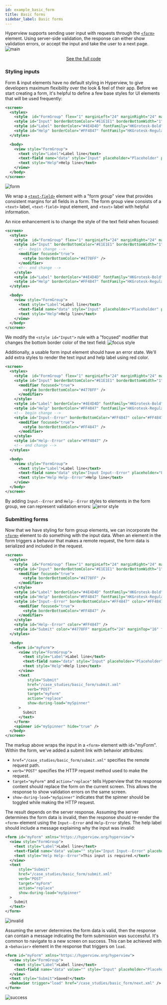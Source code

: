 ```yaml
---
id: example_basic_form
title: Basic forms
sidebar_label: Basic forms
---
```


Hyperview supports sending user input with requests through the [`<form>`](/docs/reference_form) element. Using server-side validation, the response can either show validation errors, or accept the input and take the user to a next page.
![main](/img/basic_form/main.png)

<div style="text-align:center;margin-bottom:1em;">
  <a class="button" href="https://github.com/Instawork/hyperview/tree/master/examples/case_studies/basic_form">See the full code</a>
</div>

### Styling inputs

Form & input elements have no default styling in Hyperview, to give developers maximum flexibility over the look & feel of their app. Before we start creating a form, it's helpful to define a few base styles for UI elements that will be used frequently:

```xml
<screen>
  <styles>
    <style  id="FormGroup" flex="1" marginLeft="24" marginRight="24" marginTop="24" />
    <style id="Input" borderBottomColor="#E1E1E1" borderBottomWidth="1" borderColor="#4E4D4D" flex="1" fontFamily="HKGrotesk-Regular" fontSize="16" paddingBottom="8" paddingTop="8" />
    <style id="Label" borderColor="#4E4D4D" fontFamily="HKGrotesk-Bold" fontSize="16" lineHeight="24" marginBottom="8" />
    <style id="Help" borderColor="#FF4847" fontFamily="HKGrotesk-Regular" fontSize="16" lineHeight="24" marginTop="16" />
  </styles>

  <body>
    <view style="FormGroup">
      <text style="Label">Label line</text>
      <text-field name="data" style="Input" placeholder="Placeholder" placeholderTextColor="#8D9494" />
      <text style="Help">Help line</text>
    </view>
  </body>
</screen>
```
![form](/img/basic_form/form.gif)

We wrap a [`<text-field>`](/docs/reference_textfield) element with a "form group" view that provides consistent margins for all fields in a form. The form group view consists of a `<text>` label, `<text-field>` input element, and `<text>` label with helpful information.

An nice enhancement is to change the style of the text field when focused:
```xml
<screen>
  <styles>
    <style  id="FormGroup" flex="1" marginLeft="24" marginRight="24" marginTop="24" />
    <style id="Input" borderBottomColor="#E1E1E1" borderBottomWidth="1" borderColor="#4E4D4D" flex="1" fontFamily="HKGrotesk-Regular" fontSize="16" paddingBottom="8" paddingTop="8">
      <!-- begin change -->
      <modifier focused="true">
        <style borderBottomColor="#4778FF" />
      </modifier>
      <!-- end change -->
    </style>
    <style id="Label" borderColor="#4E4D4D" fontFamily="HKGrotesk-Bold" fontSize="16" lineHeight="24" marginBottom="8" />
    <style id="Help" borderColor="#FF4847" fontFamily="HKGrotesk-Regular" fontSize="16" lineHeight="24" marginTop="16" />
  </styles>

  <body>
    <view style="FormGroup">
      <text style="Label">Label line</text>
      <text-field name="data" style="Input" placeholder="Placeholder" placeholderTextColor="#8D9494" />
      <text style="Help">Help line</text>
    </view>
  </body>
</screen>
```
We modify the `<style id="Input">` rule with a "focused" modifier that changes the bottom border color of the text field:
![focus style](/img/basic_form/focus.gif)

Additionally, a usable form input element should have an error state. We'll add extra styles to render the text input and help label using red color.
```xml
<screen>
  <styles>
    <style  id="FormGroup" flex="1" marginLeft="24" marginRight="24" marginTop="24" />
    <style id="Input" borderBottomColor="#E1E1E1" borderBottomWidth="1" borderColor="#4E4D4D" flex="1" fontFamily="HKGrotesk-Regular" fontSize="16" paddingBottom="8" paddingTop="8">
      <modifier focused="true">
        <style borderBottomColor="#4778FF" />
      </modifier>
    </style>
    <style id="Label" borderColor="#4E4D4D" fontFamily="HKGrotesk-Bold" fontSize="16" lineHeight="24" marginBottom="8" />
    <style id="Help" borderColor="#FF4847" fontFamily="HKGrotesk-Regular" fontSize="16" lineHeight="24" marginTop="16" />
    <!-- begin change -->
    <style id="Input--Error" borderBottomColor="#FF4847" color="#FF4847"> 
      <modifier focused="true">
        <style borderBottomColor="#FF4847" />
      </modifier>
    </style>
    <style id="Help--Error" color="#FF4847" />
    <!-- end change -->
  </styles>

  <body>
    <view style="FormGroup">
      <text style="Label">Label line</text>
      <text-field name="data" style="Input Input--Error" placeholder="Placeholder" placeholderTextColor="#8D9494" />
      <text style="Help Help--Error">Help line</text>
    </view>
  </body>
</screen>
```
By adding `Input--Error` and `Help--Error` styles to elements in the form group, we can represent validation errors:
![error style](/img/basic_form/error.gif)

### Submitting forms
Now that we have styling for form group elements, we can incorporate the [`<form>`](/docs/reference_form) element to do something with the input data. When an element in the form triggers a behavior that makes a remote request, the form data is serialized and included in the request.
```xml
<screen>
  <styles>
    <style  id="FormGroup" flex="1" marginLeft="24" marginRight="24" marginTop="24" />
    <style id="Input" borderBottomColor="#E1E1E1" borderBottomWidth="1" borderColor="#4E4D4D" flex="1" fontFamily="HKGrotesk-Regular" fontSize="16" paddingBottom="8" paddingTop="8">
      <modifier focused="true">
        <style borderBottomColor="#4778FF" />
      </modifier>
    </style>
    <style id="Label" borderColor="#4E4D4D" fontFamily="HKGrotesk-Bold" fontSize="16" lineHeight="24" marginBottom="8" />
    <style id="Help" borderColor="#FF4847" fontFamily="HKGrotesk-Regular" fontSize="16" lineHeight="24" marginTop="16" />
    <style id="Input--Error" borderBottomColor="#FF4847" color="#FF4847"> 
      <modifier focused="true">
        <style borderBottomColor="#FF4847" />
      </modifier>
    </style>
    <style id="Help--Error" color="#FF4847" />
    <style id="Submit" color="#4778FF" marginLeft="24" marginTop="16" fontSize="16" lineHeight="24" fontFamily="HKGrotesk-Bold" fontWeight="bold" />
  </styles>

  <body>
    <form id="myForm">
      <view style="FormGroup">
        <text style="Label">Label line</text>
        <text-field name="data" style="Input" placeholder="Placeholder" placeholderTextColor="#8D9494" />
        <text style="Help">Help line</text>
      </view>
      <text
          style="Submit"
          href="/case_studies/basic_form/submit.xml"
          verb="POST"
          target="myForm"
          action="replace"
          show-during-load="mySpinner"
      >
        Submit
      </text>
    </form>
    <spinner id="mySpinner" hide="true" />
  </body>
</screen>
```
The markup above wraps the input in a `<form>` element with id="myForm". Within the form, we've added a submit link with behavior attributes:
- `href="/case_studies/basic_form/submit.xml"` specifies the remote request path.
- `verb="POST"` specifies the HTTP request method used to make the request.
- `target="myForm"` and `action="replace"` tells Hyperview that the response content should replace the form on the current screen. This allows the response to show validation errors on the same screen.
- `show-during-load="mySpinner"` indicates that the spinner should be toggled while making the HTTP request.

The result depends on the server response. Assuming the server determines the form data is invalid, then the response should re-render the `<form>` element using the `Input--Error` and `Help-Error` styles. The help label should include a message explaining why the input was invalid:
```xml
<form id="myForm" xmlns="https://hyperview.org/hyperview">
  <view style="FormGroup">
    <text style="Label">Label line</text>
    <text-field name="data" value="" style="Input Input--Error" placeholder="Placeholder" placeholderTextColor="#8D9494" />
    <text style="Help Help--Error">This input is required.</text>
  </view>
  <text
      style="Submit"
      href="/case_studies/basic_form/submit.xml"
      verb="POST"
      target="myForm"
      action="replace"
      show-during-load="mySpinner"
  >
    Submit
  </text>
</form>
```
![invalid](/img/basic_form/invalid.gif)

Assuming the server determines the form data is valid, then the response can contain a message indicating the form submission was successful. It's common to navigate to a new screen on success. This can be achieved with a `<behavior>` element in the response that triggers on `load`.
```xml
<form id="myForm" xmlns="https://hyperview.org/hyperview">
  <view style="FormGroup">
    <text style="Label">Label line</text>
    <text-field name="data" value="" style="Input" placeholder="Placeholder" placeholderTextColor="#8D9494" />
  </view>
  <text style="Submit">Saved!</text>
  <behavior trigger="load" href="/case_studies/basic_form/next.xml" />
</form>
```
![success](/img/basic_form/success.gif)
